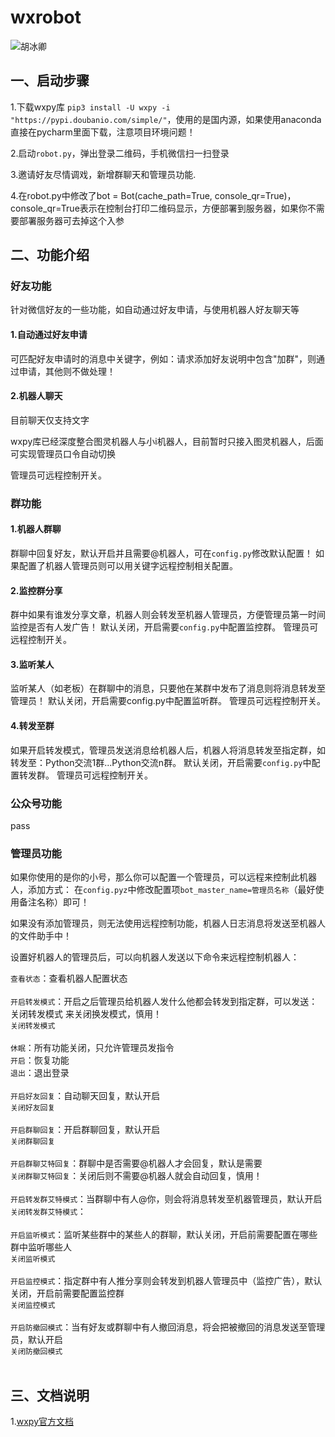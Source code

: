 # wxrobot
![胡冰卿](https://selinapic.oss-cn-beijing.aliyuncs.com/Pic/6aca2989ly1fzhuk98h3hj21900u0grp.jpg)
## 一、启动步骤
1.下载wxpy库 `pip3 install -U wxpy -i "https://pypi.doubanio.com/simple/"`，使用的是国内源，如果使用anaconda直接在pycharm里面下载，注意项目环境问题！

2.启动`robot.py`，弹出登录二维码，手机微信扫一扫登录

3.邀请好友尽情调戏，新增群聊天和管理员功能.

4.在robot.py中修改了bot = Bot(cache_path=True, console_qr=True)，console_qr=True表示在控制台打印二维码显示，方便部署到服务器，如果你不需要部署服务器可去掉这个入参


## 二、功能介绍

### 好友功能

针对微信好友的一些功能，如自动通过好友申请，与使用机器人好友聊天等

#### 1.自动通过好友申请
可匹配好友申请时的消息中关键字，例如：请求添加好友说明中包含"加群"，则通过申请，其他则不做处理！

#### 2.机器人聊天
目前聊天仅支持文字

wxpy库已经深度整合图灵机器人与小i机器人，目前暂时只接入图灵机器人，后面可实现管理员口令自动切换

管理员可远程控制开关。

### 群功能

#### 1.机器人群聊
群聊中回复好友，默认开启并且需要@机器人，可在`config.py`修改默认配置！
如果配置了机器人管理员则可以用关键字远程控制相关配置。

#### 2.监控群分享
群中如果有谁发分享文章，机器人则会转发至机器人管理员，方便管理员第一时间监控是否有人发广告！
默认关闭，开启需要`config.py`中配置监控群。
管理员可远程控制开关。

#### 3.监听某人
监听某人（如老板）在群聊中的消息，只要他在某群中发布了消息则将消息转发至管理员！
默认关闭，开启需要config.py中配置监听群。
管理员可远程控制开关。

#### 4.转发至群
如果开启转发模式，管理员发送消息给机器人后，机器人将消息转发至指定群，如转发至：Python交流1群...Python交流n群。
默认关闭，开启需要`config.py`中配置转发群。
管理员可远程控制开关。

### 公众号功能
pass

### 管理员功能

如果你使用的是你的小号，那么你可以配置一个管理员，可以远程来控制此机器人，添加方式：
在`config.pyz`中修改配置项`bot_master_name=管理员名称`（最好使用备注名称）即可！

如果没有添加管理员，则无法使用远程控制功能，机器人日志消息将发送至机器人的文件助手中！

设置好机器人的管理员后，可以向机器人发送以下命令来远程控制机器人：

`查看状态`：查看机器人配置状态
<br/><br/>`开启转发模式`：开启之后管理员给机器人发什么他都会转发到指定群，可以发送：关闭转发模式 来关闭换发模式，慎用！<br/>`关闭转发模式`
<br/><br/>`休眠`：所有功能关闭，只允许管理员发指令<br/>`开启`：恢复功能<br/>`退出`：退出登录
<br/><br/>`开启好友回复`：自动聊天回复，默认开启<br/>`关闭好友回复`
<br/><br/>`开启群聊回复`：开启群聊回复，默认开启<br/>`关闭群聊回复`
<br/><br/>`开启群聊艾特回复`：群聊中是否需要@机器人才会回复，默认是需要<br/>`关闭群聊艾特回复`：关闭后则不需要@机器人就会自动回复，慎用！
<br/><br/>`开启转发群艾特模式`：当群聊中有人@你，则会将消息转发至机器管理员，默认开启<br/>`关闭转发群艾特模式`：
<br/><br/>`开启监听模式`：监听某些群中的某些人的群聊，默认关闭，开启前需要配置在哪些群中监听哪些人<br/>`关闭监听模式`
<br/><br/>`开启监控模式`：指定群中有人推分享则会转发到机器人管理员中（监控广告），默认关闭，开启前需要配置监控群<br/>`关闭监控模式`
<br/><br/>`开启防撤回模式`：当有好友或群聊中有人撤回消息，将会把被撤回的消息发送至管理员，默认开启<br/>`关闭防撤回模式`
<br/><br/>

## 三、文档说明

1.[wxpy官方文档](https://wxpy.readthedocs.io/zh/latest/)

